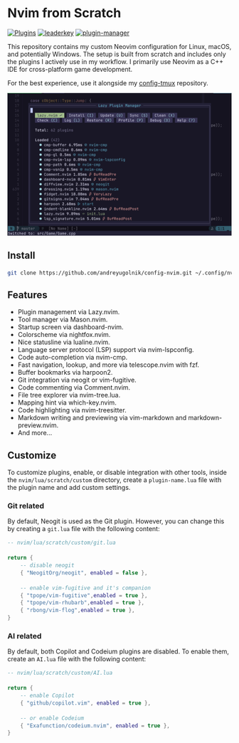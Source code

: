 # Nvim from Scratch

[![Plugins](https://dotfyle.com/andreyugolnik/config-nvim-nvim/badges/plugins?style=flat)](https://dotfyle.com/andreyugolnik/config-nvim-nvim)
[![leaderkey](https://dotfyle.com/andreyugolnik/config-nvim-nvim/badges/leaderkey?style=flat)](https://dotfyle.com/andreyugolnik/config-nvim-nvim)
[![plugin-manager](https://dotfyle.com/andreyugolnik/config-nvim-nvim/badges/plugin-manager?style=flat)](https://dotfyle.com/andreyugolnik/config-nvim-nvim)

This repository contains my custom Neovim configuration for Linux, macOS, and potentially Windows. The setup is built from scratch and includes only the plugins I actively use in my workflow. I primarily use Neovim as a C++ IDE for cross-platform game development.

For the best experience, use it alongside my [config-tmux](https://github.com/andreyugolnik/config-tmux.git) repository.

![Nvim wiht Lazy](https://github.com/andreyugolnik/config-nvim/blob/master/nvim-lazy.png?raw=true)

## Install

```sh
git clone https://github.com/andreyugolnik/config-nvim.git ~/.config/nvim
```

## Features

- Plugin management via Lazy.nvim.
- Tool manager via Mason.nvim.
- Startup screen via dashboard-nvim.
- Colorscheme via nightfox.nvim.
- Nice statusline via lualine.nvim.
- Language server protocol (LSP) support via nvim-lspconfig.
- Code auto-completion via nvim-cmp.
- Fast navigation, lookup, and more via telescope.nvim with fzf.
- Buffer bookmarks via harpoon2.
- Git integration via neogit or vim-fugitive.
- Code commenting via Comment.nvim.
- File tree explorer via nvim-tree.lua.
- Mapping hint via which-key.nvim.
- Code highlighting via nvim-treesitter.
- Markdown writing and previewing via vim-markdown and markdown-preview.nvim.
- And more...

## Customize

To customize plugins, enable, or disable integration with other tools, inside the `nvim/lua/scratch/custom` directory, create a `plugin-name.lua` file with the plugin name and add custom settings.

### Git related

By default, Neogit is used as the Git plugin. However, you can change this by creating a `git.lua` file with the following content:

```lua
-- nvim/lua/scratch/custom/git.lua

return {
    -- disable neogit
    { "NeogitOrg/neogit", enabled = false },

    -- enable vim-fugitive and it's companion
    { "tpope/vim-fugitive",enabled = true },
    { "tpope/vim-rhubarb",enabled = true },
    { "rbong/vim-flog",enabled = true },
}
```

### AI related

By default, both Copilot and Codeium plugins are disabled. To enable them, create an `AI.lua` file with the following content:

```lua
-- nvim/lua/scratch/custom/AI.lua

return {
    -- enable Copilot
    { "github/copilot.vim", enabled = true },

    -- or enable Codeium
    { "Exafunction/codeium.nvim", enabled = true },
}
```

